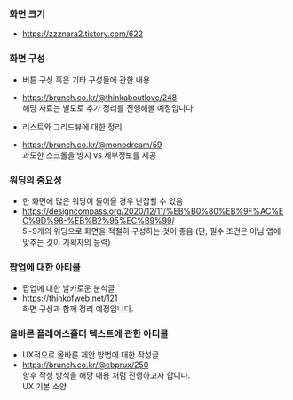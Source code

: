 ### 화면 크기

- https://zzznara2.tistory.com/622

### 화면 구성

- 버튼 구성 혹은 기타 구성들에 관한 내용
- https://brunch.co.kr/@thinkaboutlove/248
<br> 해당 자료는 별도로 추가 정리를 진행해볼 예정입니다.

- 리스트와 그리드뷰에 대한 정리
- https://brunch.co.kr/@monodream/59 
<br> 과도한 스크롤을 방지 vs 세부정보를 제공

### 워딩의 중요성

- 한 화면에 많은 워딩이 들어올 경우 난잡할 수 있음
- https://designcompass.org/2020/12/11/%EB%B0%80%EB%9F%AC%EC%9D%98-%EB%B2%95%EC%B9%99/
<br> 5~9개의 워딩으로 화면을 적절히 구성하는 것이 좋음 (단, 필수 조건은 아님 앱에 맞추는 것이 기획자의 능력)

### 팝업에 대한 아티클

- 팝업에 대한 날카로운 분석글
- https://thinkofweb.net/121
<br> 화면 구성과 함께 정리 예정입니다.

### 올바른 플레이스홀더 텍스트에 관한 아티클

- UX적으로 올바른 제안 방법에 대한 작성글
- https://brunch.co.kr/@ebprux/250
<br> 향후 작성 방식을 해당 내용 처럼 진행하고자 합니다.
<br> UX 기본 소양